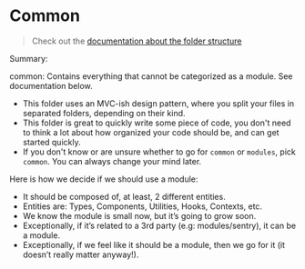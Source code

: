 Common
===

> Check out the [documentation about the folder structure](../README.md#common-folder)

Summary:

common: Contains everything that cannot be categorized as a module. See documentation below.

- This folder uses an MVC-ish design pattern, where you split your files in separated folders, depending on their kind.
- This folder is great to quickly write some piece of code, you don't need to think a lot about how organized your code should be, and can get started quickly.
- If you don't know or are unsure whether to go for `common` or `modules`, pick `common`. You can always change your mind later.

Here is how we decide if we should use a module:

- It should be composed of, at least, 2 different entities.
- Entities are: Types, Components, Utilities, Hooks, Contexts, etc.
- We know the module is small now, but it’s going to grow soon.
- Exceptionally, if it’s related to a 3rd party (e.g: modules/sentry), it can be a module.
- Exceptionally, if we feel like it should be a module, then we go for it (it doesn’t really matter anyway!).